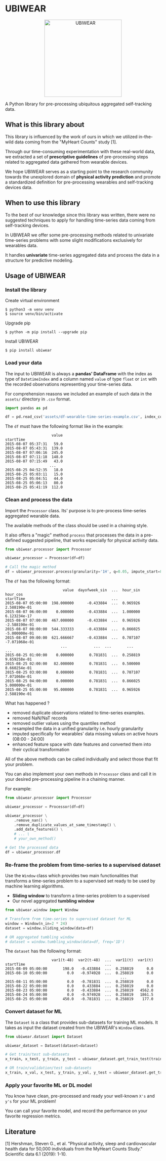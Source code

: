 # UBIWEAR

<p align="center">
  <img src="./assets/logo.png" width="250" title="UBIWEAR">
</p>

A Python library for pre-processing ubiquitous aggregated self-tracking data.

## What is this library about

This library is influenced by the work of ours in which we utilized in-the-wild data
coming from the "MyHeart Counts" study [1].

Through our time-consuming experimentation with these real-world data, we extracted 
a set of **prescriptive guidelines** of pre-processing steps related to aggregated data 
gathered from wearable devices.

We hope UBIWEAR serves as a starting point to the research community towards the unexplored 
domain of **physical activity prediction** and promote a standardized definition for pre-processing
wearables and self-tracking devices data.

## When to use this library

To the best of our knowledge since this library was written, there were no
suggested techniques to apply for handling time-series data coming from self-tracking devices.

In UBIWEAR we offer some pre-processing methods related to univariate time-series problems
with some slight modifications exclusively for wearables data.

It handles **univariate** time-series aggregated data and process the data in a structure  for predictive modeling.

## Usage of UBIWEAR

### Install the library
Create virtual environment

```
$ python3 -m venv venv
$ source venv/bin/activate
```

Upgrade pip

```
$ python -m pip install --upgrade pip
```

Install UBIWEAR

```
$ pip install ubiwear
```

### Load your data

The input to UBIWEAR is always a **pandas' DataFrame** with the index as type of `DatetimeIndex` and a column named `value` 
of type `float` or `int` with the recorded observations representing your time-series data.

For comprehension reasons we included an example of such data in the `assets/` directory in `.csv` format.

```python
import pandas as pd

df = pd.read_csv('assets/df-wearable-time-series-example.csv', index_col='startTime', parse_dates=True)
```

The `df` must have the following format like in the example:
```
                     value
startTime                 
2015-08-07 05:37:31   59.0
2015-08-07 05:43:31  139.0
2015-08-07 07:06:16  245.0
2015-08-07 07:11:18  148.0
2015-08-07 07:15:49   43.0
                    ...
2015-08-25 04:52:35   18.0
2015-08-25 05:03:11   15.0
2015-08-25 05:04:51   44.0
2015-08-25 05:06:13   80.0
2015-08-25 05:41:19  112.0
```

### Clean and process the data

Import the `Processor` class. Its' purpose is to pre-process time-series aggregated wearable data. 

The available methods of the class should be used in a chaining style. 

It also offers a "magic" method `process` that processes the data in a pre-defined suggested pipeline, 
that works especially for physical activity data.

```python
from ubiwear.processor import Processor

ubiwear_processor = Processor(df=df)

# Call the magic method
df = ubiwear_processor.process(granularity='1H', q=0.05, impute_start=8, impute_end=24)
```

The `df` has the following format:

```
                          value  dayofweek_sin  ...  hour_sin      hour_cos
startTime                                       ...                        
2015-08-07 05:00:00  198.000000      -0.433884  ...  0.965926  2.588190e-01
2015-08-07 06:00:00    0.000000      -0.433884  ...  1.000000  6.123234e-17
2015-08-07 07:00:00  467.000000      -0.433884  ...  0.965926 -2.588190e-01
2015-08-07 08:00:00  544.333333      -0.433884  ...  0.866025 -5.000000e-01
2015-08-07 09:00:00  621.666667      -0.433884  ...  0.707107 -7.071068e-01
                         ...            ...  ...       ...           ...
2015-08-25 01:00:00    0.000000       0.781831  ...  0.258819  9.659258e-01
2015-08-25 02:00:00   82.000000       0.781831  ...  0.500000  8.660254e-01
2015-08-25 03:00:00    0.000000       0.781831  ...  0.707107  7.071068e-01
2015-08-25 04:00:00    0.000000       0.781831  ...  0.866025  5.000000e-01
2015-08-25 05:00:00   95.000000       0.781831  ...  0.965926  2.588190e-01
```

What has happened ?

* removed duplicate observations related to time-series examples.
* removed NaN/NaT records
* removed outlier values using the quantiles method
* resampled the data in a unified granularity i.e. hourly granularity
* imputed specifically for wearables' data missing values on active hours (08:00 - 24:00)
* enhanced feature space with date features and converted them into their cyclical transformation

All of the above methods can be called individually and select those that fit your problem.

You can also implement your own methods in `Processor` class and call it in your desired pre-processing
pipeline in a chaining manner.

For example:
```python
from ubiwear.processor import Processor

ubiwear_processor = Processor(df=df)

ubiwear_processor \
    .remove_nan() \
    .remove_duplicate_values_at_same_timestamp() \
    .add_date_features() \
    # ... \    
    # your_own_method()

# Get the processed data
df = ubiwear_processor.df
```

### Re-frame the problem from time-series to a supervised dataset
Use the `Window` class which provides two main functionalities that transforms a time-series problem 
to a supervised set ready to be used by machine learning algorithms.

* **Sliding window** to transform a time-series problem to a supervised
* Our novel aggregated **tumbling window**

```python
from ubiwear.window import Window

# Transform from time-series to supervised dataset for ML
window = Window(n_in=2 * 24)
dataset = window.sliding_window(data=df)

# OR aggregated tumbling window
# dataset = window.tumbling_window(data=df, freq='1D')
```

The `dataset` has the following format:

```
                     var1(t-48)  var2(t-48)  ...  var11(t)  var1(t)
startTime                                    ...                   
2015-08-09 05:00:00       198.0   -0.433884  ...  0.258819      0.0
2015-08-10 05:00:00         0.0   -0.974928  ...  0.258819      0.0
                                                    ...
2015-08-11 05:00:00         0.0   -0.781831  ...  0.258819      0.0
2015-08-22 05:00:00         0.0    0.433884  ...  0.258819      0.0
2015-08-23 05:00:00         0.0   -0.433884  ...  0.258819   4562.0
2015-08-24 05:00:00         0.0   -0.974928  ...  0.258819   1861.5
2015-08-25 05:00:00       450.0   -0.781831  ...  0.258819    177.0
```

### Convert dataset for ML

The `Dataset` is a class that provides sub-datasets for training ML models. It takes as input the dataset
created from the UBIWEAR's `Window` class.

```python
from ubiwear.dataset import Dataset

ubiwear_dataset = Dataset(dataset=dataset)

# Get train/test sub-datasets
x_train, x_test, y_train, y_test = ubiwear_dataset.get_train_test(train_ratio=0.75)

# OR train/validation/test sub-datasets
x_train, x_val, x_test, y_train, y_val, y_test = ubiwear_dataset.get_train_val_test(train_ratio=0.75, val_ratio=0.2)
```

### Apply your favorite ML or DL model

You know have clean, pre-processed and ready your well-known `X's` and `y's` for your ML problem!

You can call your favorite model, and record the performance on your favorite regression metrics.



## Literature
[1] Hershman, Steven G., et al. "Physical activity, sleep and cardiovascular health data for 50,000 individuals from the MyHeart Counts Study." Scientific data 6.1 (2019): 1-10.
